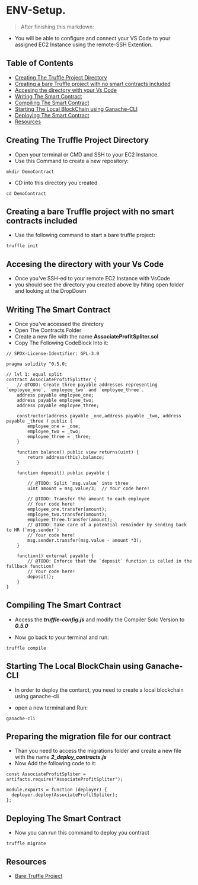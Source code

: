 # ENV-Setup.
>After finishing this markdown:
- You will be able to configure and connect your VS Code to your assigned EC2 Instance using the remote-SSH Extention.



## Table of Contents
* [Creating The Truffle Project Directory](#creating-the-truffle-project-directory)
* [Creating a bare Truffle project with no smart contracts included](#creating-a-bare-truffle-project-with-no-smart-contracts)
* [Accesing the directory with your Vs Code](Accessing-the-directory-with-your-vs-code)
* [Writing The Smart Contract](writing-the-smart-contract)
* [Compiling The Smart Contract](compiling-the-smart-contract)
* [Starting The Local BlockChain using Ganache-CLI](#starting-the-local-blockcahin-using-ganache-cli)
* [Deploying The Smart Contract](deploying-the-smart-contract)
* [Resources](#resources)


## Creating The Truffle Project Directory
- Open your terminal or CMD and SSH to your EC2 Instance.
- Use this Command to create a new repository:

```
mkdir DemoContract
```
- CD into this directory you created

```
cd DemoContract
```

## Creating a bare Truffle project with no smart contracts included

- Use the following command to start a bare truffle project:

```
truffle init
```

## Accesing the directory with your Vs Code
- Once you've SSH-ed to your remote EC2 Instance with VsCode
- you should see the directory you created above by hiting open folder and looking at the DropDown

## Writing The Smart Contract
- Once you've accessed the directory
- Open The Contracts Folder
- Create a new file with the name **AssociateProfitSpliter.sol**
- Copy The Following CodeBlock Into it:

```
// SPDX-License-Identifier: GPL-3.0

pragma solidity ^0.5.0;

// lvl 1: equal split
contract AssociateProfitSplitter {
    // @TODO: Create three payable addresses representing `employee_one`, `employee_two` and `employee_three`.
    address payable employee_one;
    address payable employee_two;
    address payable employee_three;
    
    constructor(address payable _one,address payable _two, address payable _three ) public {
        employee_one = _one;
        employee_two = _two;
        employee_three = _three;
    }

    function balance() public view returns(uint) {
        return address(this).balance;
    }

    function deposit() public payable {
    
        // @TODO: Split `msg.value` into three                                         
        uint amount = msg.value/3;  // Your code here!
 
        // @TODO: Transfer the amount to each employee
        // Your code here!
        employee_one.transfer(amount);
        employee_two.transfer(amount);
        employee_three.transfer(amount);
        // @TODO: take care of a potential remainder by sending back to HR (`msg.sender`)
        // Your code here!  
        msg.sender.transfer(msg.value - amount *3);
    }

    function() external payable {
        // @TODO: Enforce that the `deposit` function is called in the fallback function!
        // Your code here!
        deposit();
    }
}
```

## Compiling The Smart Contract

- Access the ***truffle-config.js*** and modify the Compiler Solc Version to ***0.5.0***

- Now go back to your terminal and run:

```
truffle compile
```


## Starting The Local BlockChain using Ganache-CLI

- In order to deploy the contarct, you need to create a local blockchain using ganache-cli

- open a new terminal and Run:

```
ganache-cli
```


## Preparing the migration file for our contract

- Than you need to access the migrations folder and create a new file with the name ***2_deploy_contracts.js***
- Now Add the following code to it:

```
const AssociateProfitSpliter = artifacts.require("AssociateProfitSpliter");

module.exports = function (deployer) {
  deployer.deploy(AssociateProfitSpliter);
};

```


## Deploying The Smart Contract

- Now you can run this command to deploy you contract

```
truffle migrate
```






## Resources
- [Bare Truffle Project](https://trufflesuite.com/docs/truffle/getting-started/creating-a-project/)